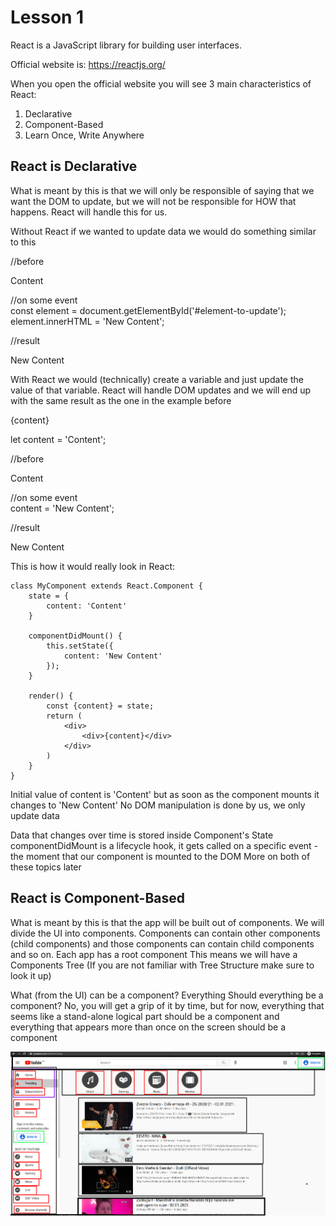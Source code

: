 # Lesson 1

React is a JavaScript library for building user interfaces.

Official website is: https://reactjs.org/

When you open the official website you will see 3 main characteristics of React:
1. Declarative
2. Component-Based
3. Learn Once, Write Anywhere

## React is Declarative

What is meant by this is that we will only be responsible of saying that we want the DOM to update, but we will not be responsible for HOW that happens. React will handle this for us.  

Without React if we wanted to update data we would do something similar to this   
   
//before   
<div id="element-to-update">Content</div>   
   
//on some event   
const element = document.getElementById('#element-to-update');   
element.innerHTML = 'New Content';   

//result
<div id="element-to-update">New Content</div>    

With React we would (technically) create a variable and just update the value of that variable. React will handle DOM updates and we will end up with the same result as the one in the example before

<div>{content}</div>    

let content = 'Content';    

//before    
<div>Content</div>   

//on some event  
content = 'New Content';   

//result  
<div>New Content</div>   

This is how it would really look in React:  
```
class MyComponent extends React.Component {
    state = {
        content: 'Content'
    }

    componentDidMount() {
        this.setState({
            content: 'New Content'
        });
    }

    render() {
        const {content} = state;
        return (
            <div>
                <div>{content}</div>
            </div>
        )
    }
}
```

Initial value of content is 'Content' but as soon as the component mounts it changes to 'New Content'
No DOM manipulation is done by us, we only update data

Data that changes over time is stored inside Component's State
componentDidMount is a lifecycle hook, it gets called on a specific event - the moment that our component is mounted to the DOM
More on both of these topics later

## React is Component-Based

What is meant by this is that the app will be built out of components. We will divide the UI into components. Components can contain other components (child components) and those components can contain child components and so on. Each app has a root component
This means we will have a Components Tree (If you are not familiar with Tree Structure make sure to look it up)

What (from the UI) can be a component? Everything
Should everything be a component? No, you will get a grip of it by time, but for now, everything that seems like a stand-alone logical part should be a component and everything that appears more than once on the screen should be a component

![components](https://github.com/kimnovak/react-crash-course/blob/master/react-1/components.jpg?raw=true)




